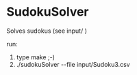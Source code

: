 # SudokuSolver
Solves sudokus (see input/ ) 

run:
1) type make ;-)
2) ./sudokuSolver --file input/Sudoku3.csv
